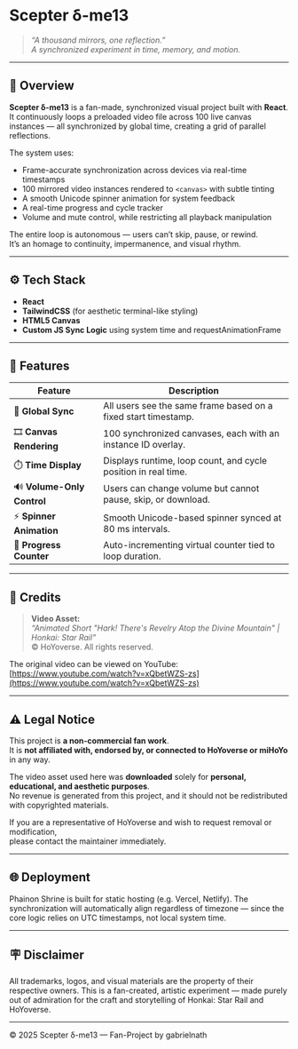 # Scepter δ-me13

> _“A thousand mirrors, one reflection.”_  
> _A synchronized experiment in time, memory, and motion._

---

## 🧩 Overview

**Scepter δ-me13** is a fan-made, synchronized visual project built with **React**.  
It continuously loops a preloaded video file across 100 live canvas instances — all synchronized by global time, creating a grid of parallel reflections.  

The system uses:

- Frame-accurate synchronization across devices via real-time timestamps  
- 100 mirrored video instances rendered to `<canvas>` with subtle tinting  
- A smooth Unicode spinner animation for system feedback  
- A real-time progress and cycle tracker  
- Volume and mute control, while restricting all playback manipulation

The entire loop is autonomous — users can’t skip, pause, or rewind.  
It’s an homage to continuity, impermanence, and visual rhythm.

---

## ⚙️ Tech Stack

- **React**
- **TailwindCSS** (for aesthetic terminal-like styling)
- **HTML5 Canvas**
- **Custom JS Sync Logic** using system time and requestAnimationFrame

---

## 🚀 Features

| Feature | Description |
|----------|--------------|
| 🔁 **Global Sync** | All users see the same frame based on a fixed start timestamp. |
| 🎞️ **Canvas Rendering** | 100 synchronized canvases, each with an instance ID overlay. |
| ⏱️ **Time Display** | Displays runtime, loop count, and cycle position in real time. |
| 🔊 **Volume-Only Control** | Users can change volume but cannot pause, skip, or download. |
| ⚡ **Spinner Animation** | Smooth Unicode-based spinner synced at 80 ms intervals. |
| 🧮 **Progress Counter** | Auto-incrementing virtual counter tied to loop duration. |

---

## 📜 Credits

> **Video Asset:**  
> _“Animated Short "Hark! There's Revelry Atop the Divine Mountain" | Honkai: Star Rail”_  
> © HoYoverse. All rights reserved.

The original video can be viewed on YouTube:  
[https://www.youtube.com/watch?v=xQbetWZS-zs](https://www.youtube.com/watch?v=xQbetWZS-zs)

---

## ⚠️ Legal Notice

This project is **a non-commercial fan work**.  
It is **not affiliated with, endorsed by, or connected to HoYoverse or miHoYo** in any way.

The video asset used here was **downloaded** solely for **personal, educational, and aesthetic purposes**.  
No revenue is generated from this project, and it should not be redistributed with copyrighted materials.

If you are a representative of HoYoverse and wish to request removal or modification,  
please contact the maintainer immediately.

---

## 🌐 Deployment

Phainon Shrine is built for static hosting (e.g. Vercel, Netlify).
The synchronization will automatically align regardless of timezone —
since the core logic relies on UTC timestamps, not local system time.

---

## 🪧 Disclaimer

All trademarks, logos, and visual materials are the property of their respective owners.
This is a fan-created, artistic experiment — made purely out of admiration for the craft and storytelling of Honkai: Star Rail and HoYoverse.

---

© 2025 Scepter δ-me13 — Fan-Project by gabrielnath